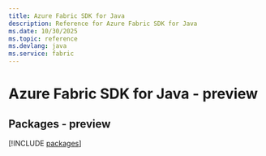 ```yaml
---
title: Azure Fabric SDK for Java
description: Reference for Azure Fabric SDK for Java
ms.date: 10/30/2025
ms.topic: reference
ms.devlang: java
ms.service: fabric
---
```

# Azure Fabric SDK for Java - preview
## Packages - preview
[!INCLUDE [packages](fabric-index.md)]